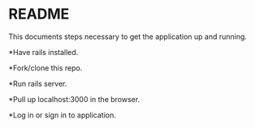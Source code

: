 # README

This documents steps necessary to get the application up and running.

*Have rails installed.

*Fork/clone this repo.

*Run rails server.

*Pull up localhost:3000 in the browser.

*Log in or sign in to application.
